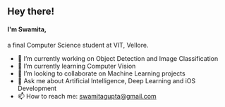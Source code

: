  ## Hey there! 
 
 #### I'm Swamita,
 
 a final Computer Science student at VIT, Vellore. 
 
 - 🔭 I’m currently working on Object Detection and Image Classification 
 - 🌱 I’m currently learning Computer Vision
 - 👯 I’m looking to collaborate on Machine Learning projects
 - 💬 Ask me about Artificial Intelligence, Deep Learning and iOS Development
 - 📫 How to reach me: swamitagupta@gmail.com
 
<br>
<!--
**swamitagupta/swamitagupta** is a ✨ _special_ ✨ repository because its `README.md` (this file) appears on your GitHub profile.

Here are some ideas to get you started:

- 🔭 I’m currently working on ...
- 🌱 I’m currently learning ...
- 👯 I’m looking to collaborate on ...
- 🤔 I’m looking for help with ...
- 💬 Ask me about ...
- 📫 How to reach me: ...
- 😄 Pronouns: ...
- ⚡ Fun fact: ...

  [![Github stats](https://github-readme-stats.vercel.app/api?username=swamitagupta&show_icons=true&theme=react)](https://github.com/anuraghazra/github-readme-stats)
-->


